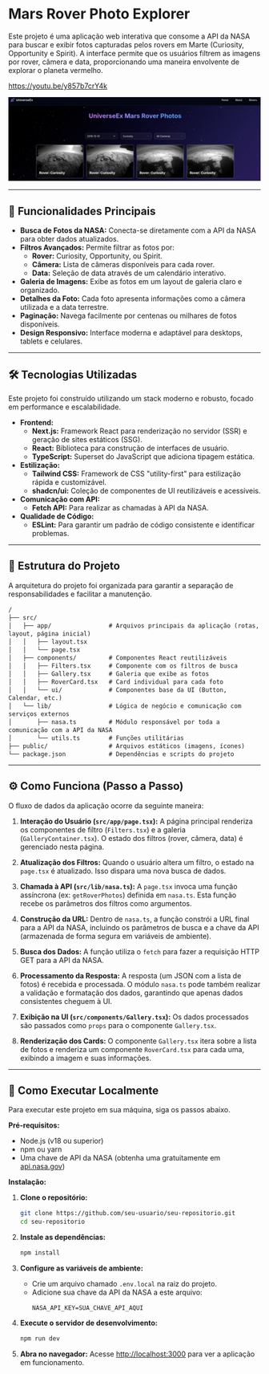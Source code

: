 # Mars Rover Photo Explorer

Este projeto é uma aplicação web interativa que consome a API da NASA para buscar e exibir fotos capturadas pelos rovers em Marte (Curiosity, Opportunity e Spirit). A interface permite que os usuários filtrem as imagens por rover, câmera e data, proporcionando uma maneira envolvente de explorar o planeta vermelho.

https://youtu.be/y857b7crY4k

![alt text](image.png)

---

## 🚀 Funcionalidades Principais

- **Busca de Fotos da NASA:** Conecta-se diretamente com a API da NASA para obter dados atualizados.
- **Filtros Avançados:** Permite filtrar as fotos por:
  - **Rover:** Curiosity, Opportunity, ou Spirit.
  - **Câmera:** Lista de câmeras disponíveis para cada rover.
  - **Data:** Seleção de data através de um calendário interativo.
- **Galeria de Imagens:** Exibe as fotos em um layout de galeria claro e organizado.
- **Detalhes da Foto:** Cada foto apresenta informações como a câmera utilizada e a data terrestre.
- **Paginação:** Navega facilmente por centenas ou milhares de fotos disponíveis.
- **Design Responsivo:** Interface moderna e adaptável para desktops, tablets e celulares.

---

## 🛠️ Tecnologias Utilizadas

Este projeto foi construído utilizando um stack moderno e robusto, focado em performance e escalabilidade.

- **Frontend:**
  - **Next.js:** Framework React para renderização no servidor (SSR) e geração de sites estáticos (SSG).
  - **React:** Biblioteca para construção de interfaces de usuário.
  - **TypeScript:** Superset do JavaScript que adiciona tipagem estática.
- **Estilização:**
  - **Tailwind CSS:** Framework de CSS "utility-first" para estilização rápida e customizável.
  - **shadcn/ui:** Coleção de componentes de UI reutilizáveis e acessíveis.
- **Comunicação com API:**
  - **Fetch API:** Para realizar as chamadas à API da NASA.
- **Qualidade de Código:**
  - **ESLint:** Para garantir um padrão de código consistente e identificar problemas.

---

## 📂 Estrutura do Projeto

A arquitetura do projeto foi organizada para garantir a separação de responsabilidades e facilitar a manutenção.

```
/
├── src/
│   ├── app/                # Arquivos principais da aplicação (rotas, layout, página inicial)
│   │   ├── layout.tsx
│   │   └── page.tsx
│   ├── components/         # Componentes React reutilizáveis
│   │   ├── Filters.tsx     # Componente com os filtros de busca
│   │   ├── Gallery.tsx     # Galeria que exibe as fotos
│   │   ├── RoverCard.tsx   # Card individual para cada foto
│   │   └── ui/             # Componentes base da UI (Button, Calendar, etc.)
│   └── lib/                # Lógica de negócio e comunicação com serviços externos
│       ├── nasa.ts         # Módulo responsável por toda a comunicação com a API da NASA
│       └── utils.ts        # Funções utilitárias
├── public/                 # Arquivos estáticos (imagens, ícones)
└── package.json            # Dependências e scripts do projeto
```

---

## ⚙️ Como Funciona (Passo a Passo)

O fluxo de dados da aplicação ocorre da seguinte maneira:

1.  **Interação do Usuário (`src/app/page.tsx`):** A página principal renderiza os componentes de filtro (`Filters.tsx`) e a galeria (`GalleryContainer.tsx`). O estado dos filtros (rover, câmera, data) é gerenciado nesta página.

2.  **Atualização dos Filtros:** Quando o usuário altera um filtro, o estado na `page.tsx` é atualizado. Isso dispara uma nova busca de dados.

3.  **Chamada à API (`src/lib/nasa.ts`):** A `page.tsx` invoca uma função assíncrona (ex: `getRoverPhotos`) definida em `nasa.ts`. Esta função recebe os parâmetros dos filtros como argumentos.

4.  **Construção da URL:** Dentro de `nasa.ts`, a função constrói a URL final para a API da NASA, incluindo os parâmetros de busca e a chave da API (armazenada de forma segura em variáveis de ambiente).

5.  **Busca dos Dados:** A função utiliza o `fetch` para fazer a requisição HTTP GET para a API da NASA.

6.  **Processamento da Resposta:** A resposta (um JSON com a lista de fotos) é recebida e processada. O módulo `nasa.ts` pode também realizar a validação e formatação dos dados, garantindo que apenas dados consistentes cheguem à UI.

7.  **Exibição na UI (`src/components/Gallery.tsx`):** Os dados processados são passados como `props` para o componente `Gallery.tsx`.

8.  **Renderização dos Cards:** O componente `Gallery.tsx` itera sobre a lista de fotos e renderiza um componente `RoverCard.tsx` para cada uma, exibindo a imagem e suas informações.

---

## 🏁 Como Executar Localmente

Para executar este projeto em sua máquina, siga os passos abaixo.

**Pré-requisitos:**

- Node.js (v18 ou superior)
- npm ou yarn
- Uma chave de API da NASA (obtenha uma gratuitamente em [api.nasa.gov](https://api.nasa.gov/))

**Instalação:**

1.  **Clone o repositório:**

    ```bash
    git clone https://github.com/seu-usuario/seu-repositorio.git
    cd seu-repositorio
    ```

2.  **Instale as dependências:**

    ```bash
    npm install
    ```

3.  **Configure as variáveis de ambiente:**

    - Crie um arquivo chamado `.env.local` na raiz do projeto.
    - Adicione sua chave da API da NASA a este arquivo:
      ```
      NASA_API_KEY=SUA_CHAVE_API_AQUI
      ```

4.  **Execute o servidor de desenvolvimento:**

    ```bash
    npm run dev
    ```

5.  **Abra no navegador:**
    Acesse [http://localhost:3000](http://localhost:3000) para ver a aplicação em funcionamento.
